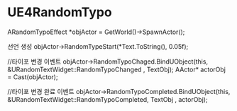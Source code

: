 # UE4RandomTypo

ARandomTypoEffect *objActor = GetWorld()->SpawnActor<ARandomTypoEffect>();

선언 생성
objActor->RandomTypeStart(*Text.ToString(), 0.05f);

//타이포 변경 이벤트 
objActor->RandomTypoChaged.BindUObject(this, &URandomTextWidget::RandomTypoChanged , TextObj);
AActor* actorObj = Cast<AActor>(objActor);


//타이포 변경 완료 이벤트
objActor->RandomTypoCompleted.BindUObject(this, &URandomTextWidget::RandomTypoCompleted, TextObj , actorObj);
